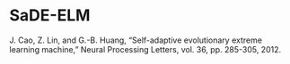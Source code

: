# SaDE-ELM

J. Cao, Z. Lin, and G.-B. Huang, “Self-adaptive evolutionary extreme learning machine,” Neural Processing Letters, vol. 36, pp. 285-305, 2012.
